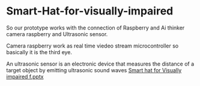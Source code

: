 ﻿# Smart-Hat-for-visually-impaired
So our prototype works with the connection of  Raspberry and Ai thinker camera raspberry and Ultrasonic sensor.

Camera raspberry work as real time viedeo stream microcontroller so basically it is the third eye. 

An ultrasonic sensor is an electronic device that measures the distance of a target object by emitting ultrasonic sound waves
[Smart hat for Visually impaired f.pptx](https://github.com/Mahmoud23199/Smart-Hat-for-visually-impaired/files/14364166/Smart.hat.for.Visually.impaired.f.pptx)
